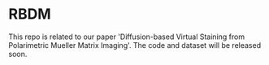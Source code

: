 # RBDM

This repo is related to our paper 'Diffusion-based Virtual Staining from Polarimetric Mueller Matrix Imaging'.
The code and dataset will be released soon.
